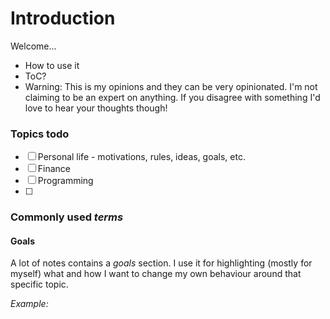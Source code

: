 # Introduction

Welcome...

* How to use it
* ToC?
* Warning: This is my opinions and they can be very opinionated. I'm not claiming to be an expert on anything. If you disagree with something I'd love to hear your thoughts though!



### Topics todo

* [ ] Personal life - motivations, rules, ideas, goals, etc.
* [ ] Finance
* [ ] Programming
* [ ]


### Commonly used _**terms**_

#### Goals

A lot of notes contains a _goals_ section. I use it for highlighting \(mostly for myself\) what and how I want to change my own behaviour around that specific topic.

_Example:_

